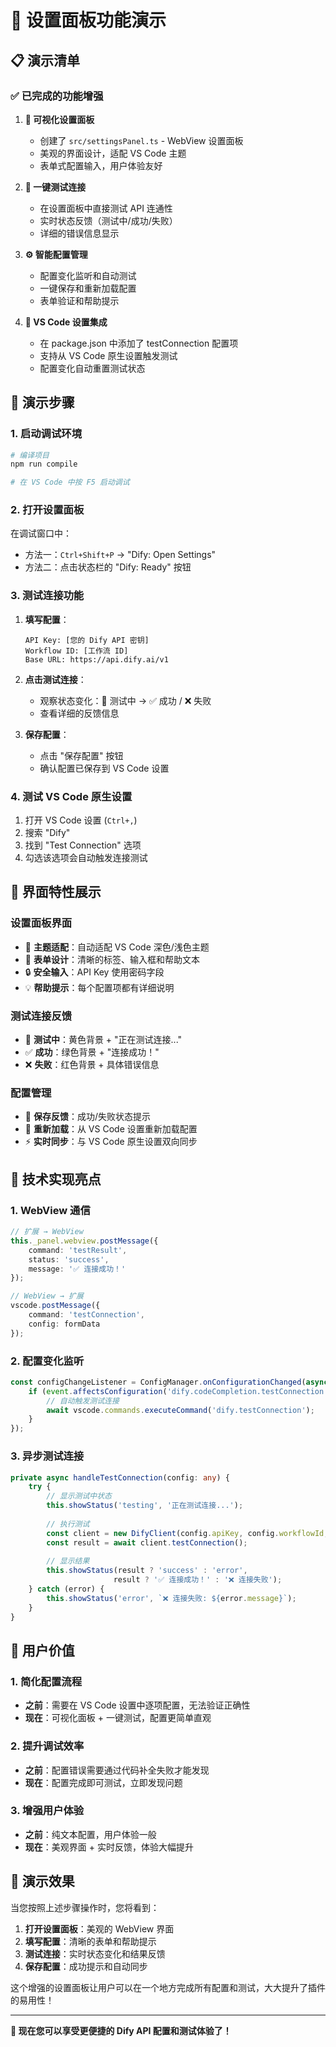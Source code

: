 # 🎯 设置面板功能演示

## 📋 演示清单

### ✅ 已完成的功能增强

1. **🎨 可视化设置面板**
   - 创建了 `src/settingsPanel.ts` - WebView 设置面板
   - 美观的界面设计，适配 VS Code 主题
   - 表单式配置输入，用户体验友好

2. **🧪 一键测试连接**
   - 在设置面板中直接测试 API 连通性
   - 实时状态反馈（测试中/成功/失败）
   - 详细的错误信息显示

3. **⚙️ 智能配置管理**
   - 配置变化监听和自动测试
   - 一键保存和重新加载配置
   - 表单验证和帮助提示

4. **🔄 VS Code 设置集成**
   - 在 package.json 中添加了 testConnection 配置项
   - 支持从 VS Code 原生设置触发测试
   - 配置变化自动重置测试状态

## 🚀 演示步骤

### 1. 启动调试环境
```bash
# 编译项目
npm run compile

# 在 VS Code 中按 F5 启动调试
```

### 2. 打开设置面板
在调试窗口中：
- 方法一：`Ctrl+Shift+P` → "Dify: Open Settings"
- 方法二：点击状态栏的 "Dify: Ready" 按钮

### 3. 测试连接功能
1. **填写配置**：
   ```
   API Key: [您的 Dify API 密钥]
   Workflow ID: [工作流 ID]
   Base URL: https://api.dify.ai/v1
   ```

2. **点击测试连接**：
   - 观察状态变化：🔄 测试中 → ✅ 成功 / ❌ 失败
   - 查看详细的反馈信息

3. **保存配置**：
   - 点击 "保存配置" 按钮
   - 确认配置已保存到 VS Code 设置

### 4. 测试 VS Code 原生设置
1. 打开 VS Code 设置 (`Ctrl+,`)
2. 搜索 "Dify"
3. 找到 "Test Connection" 选项
4. 勾选该选项会自动触发连接测试

## 🎨 界面特性展示

### 设置面板界面
- 🎨 **主题适配**：自动适配 VS Code 深色/浅色主题
- 📝 **表单设计**：清晰的标签、输入框和帮助文本
- 🔒 **安全输入**：API Key 使用密码字段
- 💡 **帮助提示**：每个配置项都有详细说明

### 测试连接反馈
- 🔄 **测试中**：黄色背景 + "正在测试连接..."
- ✅ **成功**：绿色背景 + "连接成功！"
- ❌ **失败**：红色背景 + 具体错误信息

### 配置管理
- 💾 **保存反馈**：成功/失败状态提示
- 🔄 **重新加载**：从 VS Code 设置重新加载配置
- ⚡ **实时同步**：与 VS Code 原生设置双向同步

## 🔧 技术实现亮点

### 1. WebView 通信
```typescript
// 扩展 → WebView
this._panel.webview.postMessage({
    command: 'testResult',
    status: 'success',
    message: '✅ 连接成功！'
});

// WebView → 扩展
vscode.postMessage({
    command: 'testConnection',
    config: formData
});
```

### 2. 配置变化监听
```typescript
const configChangeListener = ConfigManager.onConfigurationChanged(async (event) => {
    if (event.affectsConfiguration('dify.codeCompletion.testConnection')) {
        // 自动触发测试连接
        await vscode.commands.executeCommand('dify.testConnection');
    }
});
```

### 3. 异步测试连接
```typescript
private async handleTestConnection(config: any) {
    try {
        // 显示测试中状态
        this.showStatus('testing', '正在测试连接...');
        
        // 执行测试
        const client = new DifyClient(config.apiKey, config.workflowId, config.baseUrl);
        const result = await client.testConnection();
        
        // 显示结果
        this.showStatus(result ? 'success' : 'error', 
                       result ? '✅ 连接成功！' : '❌ 连接失败');
    } catch (error) {
        this.showStatus('error', `❌ 连接失败: ${error.message}`);
    }
}
```

## 🎯 用户价值

### 1. 简化配置流程
- **之前**：需要在 VS Code 设置中逐项配置，无法验证正确性
- **现在**：可视化面板 + 一键测试，配置更简单直观

### 2. 提升调试效率
- **之前**：配置错误需要通过代码补全失败才能发现
- **现在**：配置完成即可测试，立即发现问题

### 3. 增强用户体验
- **之前**：纯文本配置，用户体验一般
- **现在**：美观界面 + 实时反馈，体验大幅提升

## 🚀 演示效果

当您按照上述步骤操作时，您将看到：

1. **打开设置面板**：美观的 WebView 界面
2. **填写配置**：清晰的表单和帮助提示
3. **测试连接**：实时状态变化和结果反馈
4. **保存配置**：成功提示和自动同步

这个增强的设置面板让用户可以在一个地方完成所有配置和测试，大大提升了插件的易用性！

---

**🎉 现在您可以享受更便捷的 Dify API 配置和测试体验了！**